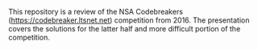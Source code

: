 This repository is a review of the NSA Codebreakers (https://codebreaker.ltsnet.net) competition from 2016. The presentation covers the solutions for the latter half and more difficult portion of the competition.
